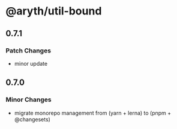 # @aryth/util-bound

## 0.7.1

### Patch Changes

- minor update

## 0.7.0

### Minor Changes

- migrate monorepo management from (yarn + lerna) to (pnpm + @changesets)
